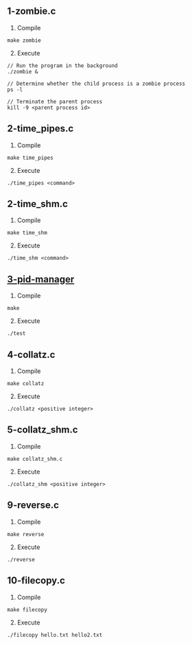 ## 1-zombie.c
1. Compile
``` 
make zombie
```
2. Execute
```
// Run the program in the background
./zombie &

// Determine whether the child process is a zombie process
ps -l

// Terminate the parent process
kill -9 <parent process id>
```

## 2-time_pipes.c
1. Compile
```
make time_pipes
```
2. Execute
```
./time_pipes <command>
```

## 2-time_shm.c
1. Compile
```
make time_shm
```
2. Execute
```
./time_shm <command>
```

## [3-pid-manager](https://github.com/chaebum-kim/os-projects/new/master/os_problems/chapter3/3-pid-manager)
1. Compile
```
make
```
2. Execute
```
./test
```

## 4-collatz.c
1. Compile
```
make collatz
```
2. Execute
```
./collatz <positive integer>
```

## 5-collatz_shm.c
1. Compile
```
make collatz_shm.c
```
2. Execute
```
./collatz_shm <positive integer>
```

## 9-reverse.c
1. Compile
```
make reverse
```
2. Execute
```
./reverse
```

## 10-filecopy.c
1. Compile
```
make filecopy
```
2. Execute
```
./filecopy hello.txt hello2.txt
```





